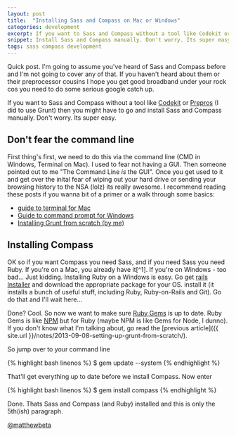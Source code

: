 ```yaml
---
layout: post
title:  "Installing Sass and Compass on Mac or Windows"
categories: development
excerpt: If you want to Sass and Compass without a tool like Codekit or Prepros (I did to use Grunt) then you might have to go and install Sass and Compass manually. Don't worry. Its super easy. 
snippet: Install Sass and Compass manually. Don't worry. Its super easy. 
tags: sass compass development
---
```


<p class="lede">Quick post. I'm going to assume you've heard of Sass and Compass before and I'm not going to cover any of that. If you haven't heard about them or their preprocessor cousins I hope you get good broadband under your rock cos you need to do some serious google catch up. </p>

<p class="drop-cap">If you want to Sass and Compass without a tool like <a href="http://incident57.com/codekit/">Codekit</a> or <a href="http://alphapixels.com/prepros">Prepros</a> (I did to use Grunt) then you might have to go and install Sass and Compass manually. Don't worry. Its super easy.</p>

## Don't fear the command line

First thing's first, we need to do this via the command line (CMD in Windows, Terminal on Mac). I used to fear not having a GUI. Then someone pointed out to me "The Command Line *is* the GUI". Once you get used to it and get over the inital fear of wiping out your hard drive or sending your browsing history to the NSA (lolz) its really awesome. I recommend reading these posts if you wanna bit of a primer or a walk through some basics:

* [guide to terminal for Mac](http://wiseheartdesign.com/articles/2010/11/12/the-designers-guide-to-the-osx-command-prompt/) 
* [Guide to command prompt for Windows](http://www.makeuseof.com/tag/a-beginners-guide-to-the-windows-command-line/) 
* [Installing Grunt from scratch (by me)](http://matthew-jackson.com/notes/development/setting-up-grunt-from-scratch/)

## Installing Compass

OK so if you want Compass you need Sass, and if you need Sass you need Ruby. If you're on a Mac, you already have it[^1]. If you're on Windows - too bad... Just kidding. Installing Ruby on a Windows is easy. Go get [rails Installer](http://railsinstaller.org/) and download the appropriate package for your OS. install it (it installs a bunch of useful stuff, including Ruby, Ruby-on-Rails and Git). Go do that and I'll wait here... 

Done? Cool. So now we want to make sure [Ruby Gems](http://rubygems.org) is up to date. Ruby Gems is like [NPM](http://npmjs.org) but for Ruby (maybe NPM is like Gems for Node, I dunno). If you don't know what I'm talking about, go read the [previous article]({{ site.url }}/notes/2013-09-08-setting-up-grunt-from-scratch/).

So jump over to your command line

{% highlight bash linenos %}
$ gem update --system
{% endhighlight %}

That'll get everything up to date before we install Compass. Now enter

{% highlight bash linenos %}
$ gem install compass
{% endhighlight %}

Done. Thats Sass and Compass (and Ruby) installed and this is only the 5th(ish) paragraph. 

<a href="http://twitter.com/matthewbeta" class="signature">@matthewbeta</a>
